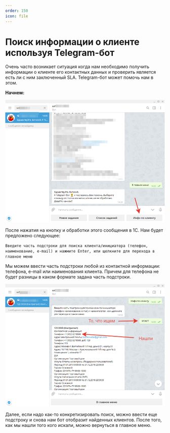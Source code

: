 ```yaml
---
order: 150
icon: file
---
```


# Поиск информации о клиенте используя Telegram-бот

Очень часто возникает ситуация когда нам необходимо получить информации о клиенте его контактных данных и проверить является есть ли с ним заключенный SLA.
Telegram-бот может помочь нам в этом. 

**Начнем:**

![01_ПоискИнформации](static/01_ПоискИнформации.png)

После нажатия на кнопку и обработки этого сообщения в 1С. Нам будет предложено следующее:

`Введите часть подстроки для поиска клиента/инициатора (телефон, наименование, e-mail) и нажмите Enter, или щелкните для перехода в главное меню`

Мы можем ввести часть подстроки любой из контактной информации: телефона, e-mail или наименования клиента.
Причем для телефона не будет разницы в каком формате задана часть подстроки.

![02_ПоискИнформации](static/02_ПоискИнформации.png)

Далее, если надо как-то конкретизировать поиск, можно ввести еще подстроку и снова нам бот отобразит найденных клиентов.
После того, как мы нашли того кого искали, можно вернуться в главное меню.